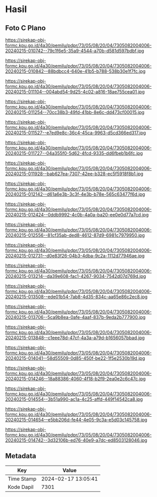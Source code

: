 # Hasil

## Foto C Plano

https://sirekap-obj-formc.kpu.go.id/4a30/pemilu/pdpr/73/05/08/20/04/7305082004006-20240215-010742--79c1f6e5-35a9-4544-a70b-d581d597bdbf.jpg

https://sirekap-obj-formc.kpu.go.id/4a30/pemilu/pdpr/73/05/08/20/04/7305082004006-20240215-010842--88bdbcc4-640e-41b5-b788-538b30e1f7fc.jpg

https://sirekap-obj-formc.kpu.go.id/4a30/pemilu/pdpr/73/05/08/20/04/7305082004006-20240215-011104--004abd54-9d25-4c02-a816-18ae755cea01.jpg

https://sirekap-obj-formc.kpu.go.id/4a30/pemilu/pdpr/73/05/08/20/04/7305082004006-20240215-011254--70cc38b3-49fd-41bb-8e6c-dd473cf00015.jpg

https://sirekap-obj-formc.kpu.go.id/4a30/pemilu/pdpr/73/05/08/20/04/7305082004006-20240215-011527--e7ed9e8c-36c4-45ca-9963-d5cd366ed317.jpg

https://sirekap-obj-formc.kpu.go.id/4a30/pemilu/pdpr/73/05/08/20/04/7305082004006-20240215-011727--04a355f0-5d62-4fcd-9335-dd6fbeb1b6fc.jpg

https://sirekap-obj-formc.kpu.go.id/4a30/pemilu/pdpr/73/05/08/20/04/7305082004006-20240215-011928--bab627ea-7307-42ee-b328-ec5f5918f8b1.jpg

https://sirekap-obj-formc.kpu.go.id/4a30/pemilu/pdpr/73/05/08/20/04/7305082004006-20240215-012142--d61a6e3b-3c3f-4e3b-b78e-565c63477f6d.jpg

https://sirekap-obj-formc.kpu.go.id/4a30/pemilu/pdpr/73/05/08/20/04/7305082004006-20240215-012424--0ddb9992-4c0b-4a0a-ba20-ee0e0d77a7cd.jpg

https://sirekap-obj-formc.kpu.go.id/4a30/pemilu/pdpr/73/05/08/20/04/7305082004006-20240215-012556--81cf35ab-ded8-4612-87d9-6981c7979950.jpg

https://sirekap-obj-formc.kpu.go.id/4a30/pemilu/pdpr/73/05/08/20/04/7305082004006-20240215-012731--d0e83f26-04b3-4dba-9c2a-1112d77946ae.jpg

https://sirekap-obj-formc.kpu.go.id/4a30/pemilu/pdpr/73/05/08/20/04/7305082004006-20240215-013214--da39e608-fac1-4267-9034-7542d07d769d.jpg

https://sirekap-obj-formc.kpu.go.id/4a30/pemilu/pdpr/73/05/08/20/04/7305082004006-20240215-013508--ede01b54-7ab8-4d35-834c-aa65e86c2ec8.jpg

https://sirekap-obj-formc.kpu.go.id/4a30/pemilu/pdpr/73/05/08/20/04/7305082004006-20240215-013706--5ca9b8ea-0afe-4aaf-837b-9eda2b777900.jpg

https://sirekap-obj-formc.kpu.go.id/4a30/pemilu/pdpr/73/05/08/20/04/7305082004006-20240215-013848--c1eee78d-47cf-4a3a-a79d-b1656057bbad.jpg

https://sirekap-obj-formc.kpu.go.id/4a30/pemilu/pdpr/73/05/08/20/04/7305082004006-20240215-014041--58d55509-0d85-450f-be22-1f5e2530b19d.jpg

https://sirekap-obj-formc.kpu.go.id/4a30/pemilu/pdpr/73/05/08/20/04/7305082004006-20240215-014246--18a88386-4060-4f18-b2f9-2ea0e2c6c47c.jpg

https://sirekap-obj-formc.kpu.go.id/4a30/pemilu/pdpr/73/05/08/20/04/7305082004006-20240215-014554--3b51a990-ac1a-4c25-affd-449f14542ca8.jpg

https://sirekap-obj-formc.kpu.go.id/4a30/pemilu/pdpr/73/05/08/20/04/7305082004006-20240215-014654--e5bb206d-fe44-4e05-9c3a-e5d03c145758.jpg

https://sirekap-obj-formc.kpu.go.id/4a30/pemilu/pdpr/73/05/08/20/04/7305082004006-20240215-014742--3d32106b-ed76-40e9-a7dc-ed8503128046.jpg


## Metadata

| Key        | Value               |
| ---------- | ------------------- |
| Time Stamp | 2024-02-17 13:05:41 |
| Kode Dapil | 7301                |



